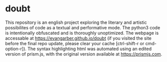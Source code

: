 # doubt
This repository is an english project exploring the literary and artistic possibilites of code as a textual and performative mode. The python3 code is intentionally obfuscated and is thoroughly unoptimized. The webpage is accessable at https://evangarber.github.io/doubt (if you visited the site before the final repo update, please clear your cache [ctrl-shift-r or cmd-option-r]). The syntax highlighting html was automated using an edited version of prism.js, with the original version available at https://prismjs.com. 
